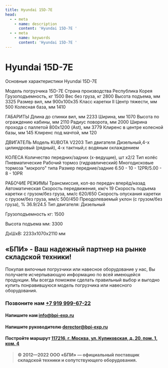 ```yaml
---
title: Hyundai 15D-7E
head:
  - - meta
    - name: description
      content: 'Hyundai 15D-7E '
  - - meta
    - name: keywords 
      content: 'Hyundai 15D-7E '
---
```


# Hyundai 15D-7E
Основные характеристики Hyundai 15D-7E

Модель погрузчика
15D-7E
Страна производства
Республика Корея
Грузоподъемность, кг
1500
Вес без груза, кг
2800
Высота подъема, мм
3325
Размер вил, мм
900х100х35
Класс каретки
II
Центр тяжести, мм
500
Колесная база, мм
1410

ГАБАРИТЫ
Длина до спинки вил, мм
2233
Ширина, мм
1070
Высота по ограждению кабины, мм
2110
Радиус поворота, мм
2000
Ширина прохода с паллетой 800х1200 (Ast), мм
3779
Клиренс в центре колесной базы, мм
145
Клиренс под мачтой, мм
120

ДВИГАТЕЛЬ
Модель
KUBOTA V2203
Тип двигателя
Дизельный,4-x цилиндровый (рядный), 4-х тактный,с водяным охлаждением

КОЛЕСА
Количество передних/задних (х-ведущие), шт
х2/2
Тип колёс
Пневматические
Рабочий тормоз (гидравлический)
Многодисковые тормоза "мокрого" типа
Размер передние/задние
6.50 - 10 - 12PR/5.00 - 8 - 10PR

РАБОЧИЕ РЕЖИМЫ
Трансмиссия, кол-во передач вперёд/назад
Автоматическая
Скорость передвижения, км/ч
19
Скорость подъема каретки с грузом/без груза, мм/с
620/650
Скорость опускания каретки с грузом/без груза, мм/с
500/450
Преодолеваемый уклон (с грузом/без груза), %
36.9/24.5
Тип двигателя: Дизельный

Грузоподъемность кг: 1500

Высота подъема мм: 3300

ДxШxВ: 2233x1070x2110 мм


## «БПИ» - Ваш надежный партнер на рынке складской техники!

Покупая вилочные погрузчики или навесное оборудование у нас, Вы получаете исчерпывающую информацию по всей имеющейся продукции. Мы всегда поможем сделать правильный выбор и выгодно купить понравившуюся модель погрузчика или навесного оборудования.


### Позвоните нам <a href="tel:+79199996722">+7 919 999-67-22</a>

#### Напишите нам <a href="mailto:info@bpi-exp.ru">info@bpi-exp.ru</a>

#### Напишите руководителю <a href="mailto:derector@bpi-exp.ru">derector@bpi-exp.ru</a>

#### Постройте маршрут <a href="https://yandex.ru/maps/213/moscow/?from=api-maps&ll=37.560718%2C55.567506&mode=routes&origin=jsapi_2_1_79&rtext=~55.567988%2C37.560664&rtt=mt&ruri=~&z=19">117216, г. Москва, ул. Куликовская, д. 20, пом. 1, ком. 4</a>

> **© 2012—2022 ООО «БПИ» — официальный поставщик складской техники и сопутствующего оборудования.**
